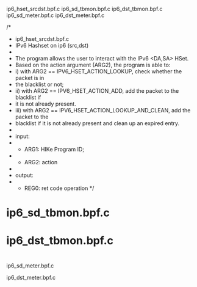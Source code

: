 ip6_hset_srcdst.bpf.c
ip6_sd_tbmon.bpf.c
ip6_dst_tbmon.bpf.c
ip6_sd_meter.bpf.c
ip6_dst_meter.bpf.c


/* 
 * ip6_hset_srcdst.bpf.c
 * IPv6 Hashset on ip6 (src,dst)
 *
 * The program allows the user to interact with the IPv6 <DA,SA> HSet.
 * Based on the action argument (ARG2), the program is able to:
 *   i) with ARG2 == IPV6_HSET_ACTION_LOOKUP, check whether the packet is in
 *	the blacklist or not;
 *  ii) with ARG2 == IPV6_HSET_ACTION_ADD, add the packet to the blacklist if
 *	it is not already present.
 * iii) with ARG2 == IPV6_HSET_ACTION_LOOKUP_AND_CLEAN, add the packet to the
 *	blacklist if it is not already present and clean up an expired entry.
 *
 * input:
 * - ARG1:	HIKe Program ID;
 * - ARG2:	action
 *
 * output:
 *  - REG0:	ret code operation
 */



# 
# ip6_sd_tbmon.bpf.c
# 
# 
# ip6_dst_tbmon.bpf.c
# 

ip6_sd_meter.bpf.c


ip6_dst_meter.bpf.c






